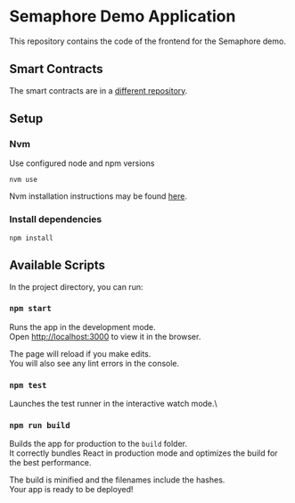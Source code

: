 # Semaphore Demo Application

This repository contains the code of the frontend for the Semaphore demo.

## Smart Contracts

The smart contracts are in a [different repository](https://github.com/VGLoic/semaphore-demo-contracts).

## Setup

### Nvm

Use configured node and npm versions
```console
nvm use
```

Nvm installation instructions may be found [here](https://github.com/nvm-sh/nvm).

### Install dependencies

```console
npm install
```

## Available Scripts

In the project directory, you can run:

### `npm start`

Runs the app in the development mode.\
Open [http://localhost:3000](http://localhost:3000) to view it in the browser.

The page will reload if you make edits.\
You will also see any lint errors in the console.

### `npm test`

Launches the test runner in the interactive watch mode.\

### `npm run build`

Builds the app for production to the `build` folder.\
It correctly bundles React in production mode and optimizes the build for the best performance.

The build is minified and the filenames include the hashes.\
Your app is ready to be deployed!
